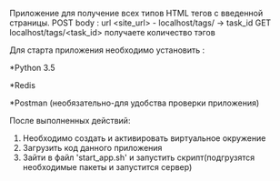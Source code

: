 Приложение для получение всех типов HTML тегов с введенной страницы.
POST body : url <site_url> - localhost/tags/ -> task_id 
GET localhost/tags/<task_id> получаете количество тэгов 

Для старта приложения необходимо установить :

*Python 3.5 

*Redis

*Postman (необязательно-для удобства проверки приложения)

После выполненных действий:

1. Необходимо создать и активировать виртуальное окружение
2. Загрузить код данного приложения
3. Зайти в файл 'start_app.sh' и запустить скрипт(подгрузятся необходимые пакеты и запустится сервер)
